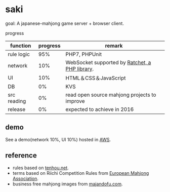 # saki

goal: A japanese-mahjong game server + browser client.

progress

function   | progress | remark
---------- | -------- | ------
rule logic | 95%      | PHP7, PHPUnit
network    | 10%      | WebSocket supported by [Ratchet, a PHP library](http://socketo.me/).
UI         | 10%      | HTML＆CSS＆JavaScript
DB         | 0%       | KVS
src reading| 0%       | read open source mahjong projects to improve
release    | 0%       | expected to achieve in 2016

## demo

See a demo(network 10%, UI 10%) hosted in [AWS](http://saki.ninja/).

## reference

- rules based on [tenhou.net](http://tenhou.net/man/).
- terms based on Riichi Competition Rules from [European Mahjong Association](http://mahjong-europe.org/index.php?option=com_content&view=category&layout=blog&id=61&Itemid=64).
- business free mahjong images from [majandofu.com](http://majandofu.com/mahjong-images).